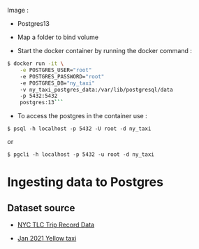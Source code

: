 Image :
* Postgres13
* Map a folder to bind volume

* Start the docker container by running the docker command : 
```bash
$ docker run -it \
    -e POSTGRES_USER="root"
    -e POSTGRES_PASSWORD="root"
    -e POSTGRES_DB="ny_taxi"
    -v ny_taxi_postgres_data:/var/lib/postgresql/data
    -p 5432:5432
    postgres:13```
```

* To access the postgres in the container use :
```
$ psql -h localhost -p 5432 -U root -d ny_taxi
```
or
```
$ pgcli -h localhost -p 5432 -u root -d ny_taxi
```

# Ingesting data to Postgres

## Dataset source
*  [NYC TLC Trip Record Data](https://www.nyc.gov/site/tlc/about/tlc-trip-record-data.page)

*   [Jan 2021 Yellow taxi](https://d37ci6vzurychx.cloudfront.net/trip-data/yellow_tripdata_2021-01.parquet )


